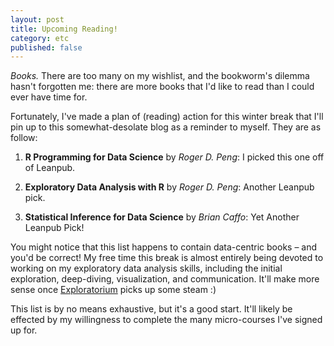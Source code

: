 ```yaml
---
layout: post
title: Upcoming Reading!
category: etc
published: false
---
```


*Books.* There are too many on my wishlist, and the bookworm's dilemma hasn't forgotten me: there are more books that I'd like to read than I could ever have time for.

Fortunately, I've made a plan of (reading) action for this winter break that I'll pin up to this somewhat-desolate blog as a reminder to myself. They are as follow:

1. **R Programming for Data Science** by *Roger D. Peng*: I picked this one off of Leanpub.

2. **Exploratory Data Analysis with R** by *Roger D. Peng*: Another Leanpub pick.

3. **Statistical Inference for Data Science** by *Brian Caffo*: Yet Another Leanpub Pick!

You might notice that this list happens to contain data-centric books – and you'd be correct! My free time this break is almost entirely being devoted to working on my exploratory data analysis skills, including the initial exploration, deep-diving, visualization, and communication. It'll make more sense once [Exploratorium](https://github.com/dataframing/exploratorium) picks up some steam :)

This list is by no means exhaustive, but it's a good start. It'll likely be effected by my willingness to complete the many micro-courses I've signed up for.
